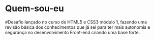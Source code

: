 ﻿# Quem-sou-eu
#Desafio lançado no curso de HTML5 e CSS3 módulo 1, fazendo uma revisão básica dos conhecimentos que já sei para ter mais autonomia e segurança no desenvolvimento Front-end criando uma base forte.
